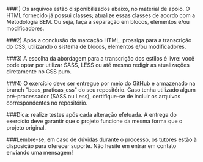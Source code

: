 ###1) Os arquivos estão disponibilizados abaixo, no material de apoio. O HTML fornecido já possui classes; atualize essas classes de acordo com a Metodologia BEM. Ou seja, faça a separação em blocos, elementos e/ou modificadores.

###2) Após a conclusão da marcação HTML, prossiga para a transcrição do CSS, utilizando o sistema de blocos, elementos e/ou modificadores.

###3) A escolha da abordagem para a transcrição dos estilos é livre: você pode optar por utilizar SASS, LESS ou até mesmo redigir as atualizações diretamente no CSS puro.

###4) O exercício deve ser entregue por meio do GitHub e armazenado na branch "boas_praticas_css" do seu repositório. Caso tenha utilizado algum pré-processador (SASS ou Less), certifique-se de incluir os arquivos correspondentes no repositório.

###Dica: realize testes após cada alteração efetuada. A entrega do exercício deve garantir que o projeto funcione da mesma forma que o projeto original.

###Lembre-se, em caso de dúvidas durante o processo, os tutores estão à disposição para oferecer suporte. Não hesite em entrar em contato enviando uma mensagem!
